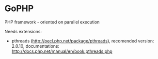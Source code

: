 GoPHP
=====

PHP framework - oriented on parallel execution

Needs extensions:
 - pthreads (http://pecl.php.net/package/pthreads), recomended version: 2.0.10, documentations: http://docs.php.net/manual/en/book.pthreads.php
